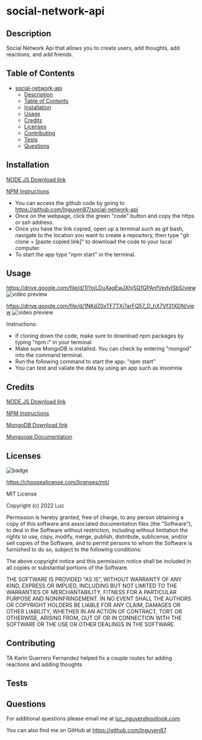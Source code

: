 # social-network-api

## Description

Social Network Api that allows you to create users, add thoughts, add reactions, and add friends. 

## Table of Contents

- [social-network-api](#social-network-api)
  - [Description](#description)
  - [Table of Contents](#table-of-contents)
  - [Installation](#installation)
  - [Usage](#usage)
  - [Credits](#credits)
  - [Licenses](#licenses)
  - [Contributing](#contributing)
  - [Tests](#tests)
  - [Questions](#questions)

## Installation

[NODE.JS Download link](https://nodejs.org/en/)

[NPM Instructions](https://docs.npmjs.com/downloading-and-installing-node-js-and-npm)

- You can access the github code by going to https://github.com/lnguyen87/social-network-api
- Once on the webpage, click the green "code" button and copy the https or ssh address.
- Once you have the link copied, open up a terminal such as git bash, navigate to the location you want to create a repository, then type "git clone + [paste copied link]" to download the code to your local computer.
- To start the app type "npm start" in the terminal.

## Usage

https://drive.google.com/file/d/1IYojLDuXagEwJXhjSQ1GPAnfVedyISbS/view
![video preview](assets/part-1.gif)


https://drive.google.com/file/d/1NKdZ0xTF7TXj7arFQ57_D_hX7Vf31XDN/view
![video preview](assets/part-2.gif)

Instructions:

- If cloning down the code, make sure to download npm packages by typing "npm i" in your terminal. 
- Make sure MongoDB is installed. You can check by entering "mongod" into the command terminal. 
- Run the following command to start the app: "npm start"
- You can test and valiate the data by using an app such as insomnia

## Credits

[NODE.JS Download link](https://nodejs.org/en/)

[NPM Instructions](https://docs.npmjs.com/downloading-and-installing-node-js-and-npm)

[MongoDB Download link](https://www.mongodb.com/)

[Mongoose Documentation](https://mongoosejs.com/docs/guide.html)

## Licenses

![badge ](https://img.shields.io/badge/MIT-License-red)

https://choosealicense.com/licenses/mit/

MIT License

Copyright (c) 2022 Luc

Permission is hereby granted, free of charge, to any person obtaining a copy
of this software and associated documentation files (the "Software"), to deal
in the Software without restriction, including without limitation the rights
to use, copy, modify, merge, publish, distribute, sublicense, and/or sell
copies of the Software, and to permit persons to whom the Software is
furnished to do so, subject to the following conditions:

The above copyright notice and this permission notice shall be included in all
copies or substantial portions of the Software.

THE SOFTWARE IS PROVIDED "AS IS", WITHOUT WARRANTY OF ANY KIND, EXPRESS OR
IMPLIED, INCLUDING BUT NOT LIMITED TO THE WARRANTIES OF MERCHANTABILITY,
FITNESS FOR A PARTICULAR PURPOSE AND NONINFRINGEMENT. IN NO EVENT SHALL THE
AUTHORS OR COPYRIGHT HOLDERS BE LIABLE FOR ANY CLAIM, DAMAGES OR OTHER
LIABILITY, WHETHER IN AN ACTION OF CONTRACT, TORT OR OTHERWISE, ARISING FROM,
OUT OF OR IN CONNECTION WITH THE SOFTWARE OR THE USE OR OTHER DEALINGS IN THE
SOFTWARE.

## Contributing
TA Karin Guerrero Fernandez helped fix a couple routes for adding reactions and adding thoughts

## Tests

## Questions

For additional questions please email me at luc_nguyen@outlook.com.

You can also find me on GitHub at https://github.com/lnguyen87.

